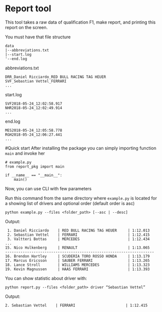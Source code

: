 # Report tool

This tool takes a raw data of qualification F1, make report, and printing this report on the screen.

You must have that file structure
```
data
|--abbreviations.txt
|--start.log
'--end.log
```

abbreviations.txt
```
DRR_Daniel Ricciardo_RED BULL RACING TAG HEUER
SVF_Sebastian Vettel_FERRARI
...
```
start.log
```
SVF2018-05-24_12:02:58.917
NHR2018-05-24_12:02:49.914
...
```
end.log
```
MES2018-05-24_12:05:58.778
RGH2018-05-24_12:06:27.441
...
```

#Quick start
After installing the package you can simply importing function ```main``` and invoke her
```
# example.py
from report_pkg import main

if __name__ == "__main__":
    main()
```
Now, you can use CLI with few parameters

Run this command from the same directory where ```example.py``` is located for a showing list of drivers and optional
order (default order is asc)
```
python example.py --files <folder_path> [--asc | --desc]
```
Output:
```
 1. Daniel Ricciardo    | RED BULL RACING TAG HEUER     | 1:12.013
 2. Sebastian Vettel    | FERRARI                       | 1:12.415
 3. Valtteri Bottas     | MERCEDES                      | 1:12.434
...
15. Nico Hulkenberg     | RENAULT                       | 1:13.065
--------------------------------------------------------------------
16. Brendon Hartley     | SCUDERIA TORO ROSSO HONDA     | 1:13.179
17. Marcus Ericsson     | SAUBER FERRARI                | 1:13.265
18. Lance Stroll        | WILLIAMS MERCEDES             | 1:13.323
19. Kevin Magnussen     | HAAS FERRARI                  | 1:13.393
```
You can show statistic about driver with:
```
python report.py --files <folder_path> driver “Sebastian Vettel”
```
Output:
```
2. Sebastian Vettel    | FERRARI                       | 1:12.415
```
